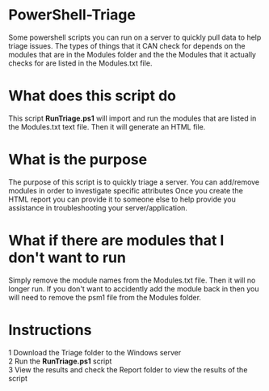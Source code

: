 # PowerShell-Triage
Some powershell scripts you can run on a server to quickly pull data to help triage issues. The types of things that it CAN check for depends on the modules that are in the Modules folder and the the Modules that it actually checks for are listed in the Modules.txt file.

# What does this script do
This script <b>RunTriage.ps1</b> will import and run the modules that are listed in the Modules.txt text file. Then it will generate an HTML file.

# What is the purpose
The purpose of this script is to quickly triage a server. You can add/remove modules in order to investigate specific attributes Once you create the HTML report you can provide it to someone else to help provide you assistance in troubleshooting your server/application.

# What if there are modules that I don't want to run

Simply remove the module names from the Modules.txt file. Then it will no longer run. If you don't want to accidently add the module back in then you will need to remove the psm1 file from the Modules folder.

# Instructions

1 Download the Triage folder to the Windows server</br>
2 Run the <b>RunTriage.ps1</b> script</br>
3 View the results and check the Report folder to view the results of the script

